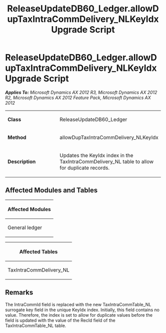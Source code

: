 ﻿---
title: ReleaseUpdateDB60_Ledger.allowDupTaxIntraCommDelivery_NLKeyIdx Upgrade Script
TOCTitle: ReleaseUpdateDB60_Ledger.allowDupTaxIntraCommDelivery_NLKeyIdx Upgrade Script
ms:assetid: 1d779e6a-a0d3-5bcc-5c97-d8533fddd13e
ms:mtpsurl: https://msdn.microsoft.com/en-us/library/JJ684814(v=AX.60)
ms:contentKeyID: 49707019
ms.date: 05/18/2015
mtps_version: v=AX.60
---

# ReleaseUpdateDB60\_Ledger.allowDupTaxIntraCommDelivery\_NLKeyIdx Upgrade Script 


_**Applies To:** Microsoft Dynamics AX 2012 R3, Microsoft Dynamics AX 2012 R2, Microsoft Dynamics AX 2012 Feature Pack, Microsoft Dynamics AX 2012_

<table>
<colgroup>
<col style="width: 50%" />
<col style="width: 50%" />
</colgroup>
<tbody>
<tr class="odd">
<td><p><strong>Class</strong></p></td>
<td><p>ReleaseUpdateDB60_Ledger</p></td>
</tr>
<tr class="even">
<td><p><strong>Method</strong></p></td>
<td><p>allowDupTaxIntraCommDelivery_NLKeyIdx</p></td>
</tr>
<tr class="odd">
<td><p><strong>Description</strong></p></td>
<td><p>Updates the KeyIdx index in the TaxIntraCommDelivery_NL table to allow for duplicate records.</p></td>
</tr>
</tbody>
</table>


## Affected Modules and Tables

<table>
<colgroup>
<col style="width: 100%" />
</colgroup>
<thead>
<tr class="header">
<th><p>Affected Modules</p></th>
</tr>
</thead>
<tbody>
<tr class="odd">
<td><p>General ledger</p></td>
</tr>
</tbody>
</table>


<table>
<colgroup>
<col style="width: 100%" />
</colgroup>
<thead>
<tr class="header">
<th><p>Affected Tables</p></th>
</tr>
</thead>
<tbody>
<tr class="odd">
<td><p>TaxIntraCommDelivery_NL</p></td>
</tr>
</tbody>
</table>


## Remarks

The IntraCommId field is replaced with the new TaxIntraCommTable\_NL surrogate key field in the unique KeyIdx index. Initially, this field contains no value. Therefore, the index is set to allow for duplicate values before the field is updated with the value of the RecId field of the TaxIntraCommTable\_NL table.

  


